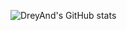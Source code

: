 ![DreyAnd's GitHub stats](https://github-readme-stats.vercel.app/api?username=DreyAnd&count_private=true&theme=algolia&show_icons=true)
